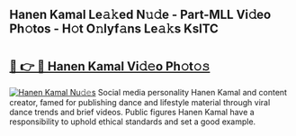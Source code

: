 ## Hanen Kamal Le𝚊𝚔ed N𝚞𝚍e - Part-MLL Vi𝚍eo Ph𝚘tos - H𝚘t O𝚗lyf𝚊ns Le𝚊𝚔s KslTC

# <h2><a href="http://hf86rp6.feru.top/?c=Hanen+Kamal">🔗 👉 🔴 Hanen Kamal Vi𝚍𝚎o Ph𝚘t𝚘𝚜</a></h2>

[![Hanen Kamal Nu𝚍𝚎s](https://i.imgur.com/0TWrTi3.gif)](http://hf86rp6.feru.top/?c=Hanen+Kamal)
Social media personality Hanen Kamal and content creator, famed for publishing dance and lifestyle material through viral dance trends and brief videos. Public figures Hanen Kamal have a responsibility to uphold ethical standards and set a good example. 
